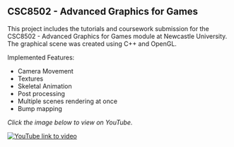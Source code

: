 ## CSC8502 - Advanced Graphics for Games

This project includes the tutorials and coursework submission for the CSC8502 - Advanced Graphics for Games module at Newcastle University.
The graphical scene was created using C++ and OpenGL.

Implemented Features:
- Camera Movement
- Textures
- Skeletal Animation
- Post processing
- Multiple scenes rendering at once
- Bump mapping

*Click the image below to view on YouTube.*


[![YouTube link to video](https://img.youtube.com/vi/a3bV8FHamDU/0.jpg)](https://www.youtube.com/watch?v=a3bV8FHamDU)
